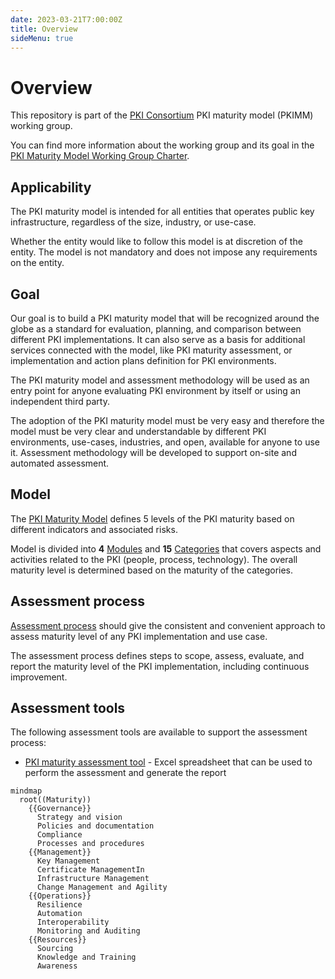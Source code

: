 ```yaml
---
date: 2023-03-21T7:00:00Z
title: Overview
sideMenu: true
---
```


# Overview

This repository is part of the [PKI Consortium](https://pkic.org/) PKI maturity model (PKIMM) working group.

You can find more information about the working group and its goal in the [PKI Maturity Model Working Group Charter](https://pkic.org/wg/pkimm/charter/).

## Applicability

The PKI maturity model is intended for all entities that operates public key infrastructure, regardless of the size, industry, or use-case.

Whether the entity would like to follow this model is at discretion of the entity. The model is not mandatory and does not impose any requirements on the entity.

## Goal

Our goal is to build a PKI maturity model that will be recognized around the globe as a standard for evaluation, planning, and comparison between different PKI implementations. It can also serve as a basis for additional services connected with the model, like PKI maturity assessment, or implementation and action plans definition for PKI environments.

The PKI maturity model and assessment methodology will be used as an entry point for anyone evaluating PKI environment by itself or using an independent third party.

The adoption of the PKI maturity model must be very easy and therefore the model must be very clear and understandable by different PKI environments, use-cases, industries, and open, available for anyone to use it. Assessment methodology will be developed to support on-site and automated assessment.

## Model

The [PKI Maturity Model](./model/) defines 5 levels of the PKI maturity based on different indicators and associated risks.

Model is divided into **4** [Modules](./model/maturity-modules/) and **15** [Categories](./model/maturity-categories) that covers aspects and activities related to the PKI (people, process, technology). The overall maturity level is determined based on the maturity of the categories.

## Assessment process

[Assessment process](./assessment/) should give the consistent and convenient approach to assess maturity level of any PKI implementation and use case.

The assessment process defines steps to scope, assess, evaluate, and report the maturity level of the PKI implementation, including continuous improvement.

## Assessment tools

The following assessment tools are available to support the assessment process:
- [PKI maturity assessment tool](./tools/) - Excel spreadsheet that can be used to perform the assessment and generate the report


```mermaid
mindmap
  root((Maturity))
    {{Governance}}
      Strategy and vision
      Policies and documentation
      Compliance
      Processes and procedures
    {{Management}}
      Key Management
      Certificate ManagementIn
      Infrastructure Management
      Change Management and Agility
    {{Operations}}
      Resilience
      Automation
      Interoperability
      Monitoring and Auditing
    {{Resources}}
      Sourcing
      Knowledge and Training
      Awareness
```